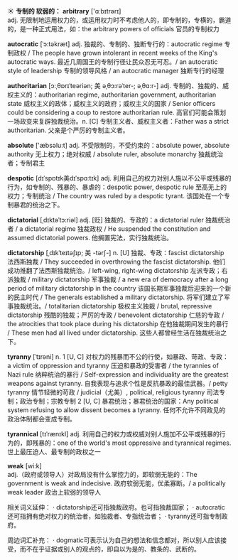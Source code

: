 ☀ <span class="category">**专制的 软弱的：**</span>
<span class="vocabulary">**arbitrary**</span> ['ɑːbɪtrərɪ]  
<span class="definition">adj. 无限制地运用权力的，或运用权力时不考虑他人的，即专制的，专横的，霸道的，是一种正式用法，如：</span>the arbitrary powers of officials 官员的专制权力
           
<span class="vocabulary">**autocratic**</span> [ˈɔ:təkræt]
<span class="definition">adj. 独裁的、专制的、独断专行的：</span>autocratic regime 专制政权 / The people have grown intolerant in recent weeks of the King's autocratic ways. 最近几周国王的专制行径让民众忍无可忍。/ an autocratic style of leadership 专制的领导风格 / an autocratic manager 独断专行的经理
           
<span class="vocabulary">**authoritarian**</span> [ɔ:ˌθɒrɪˈteəriən; 美 əˌθɔ:rəˈter-; əˌθɑ:r-]
<span class="definition">adj. 专制的、独裁的、威权主义的：</span>authoritarian regime, authoritarian government, authoritarian state 威权主义的政体；威权主义的政府；威权主义的国家 / Senior officers could be considering a coup to restore authoritarian rule. 高官们可能会策划一场政变来复辟独裁统治。<span class="definition">n. [C] 专制主义者、威权主义者：</span>Father was a strict authoritarian. 父亲是个严厉的专制主义者。

<span class="vocabulary">**absolute**</span> ['æbsəlu:t] 
<span class="definition">adj. 不受限制的，不受约束的：</span>absolute power, absolute authority 无上权力；绝对权威 / absolute ruler, absolute monarchy 独裁统治者；专制君主
           
<span class="vocabulary">**despotic**</span> [dɪˈspɒtɪk美dɪˈspɑːtɪk]
<span class="definition">adj. 利用自己的权力对别人施以不公平或残暴的行为，如专制的、残暴的、暴虐的：</span>despotic power, despotic rule 至高无上的权力；专制统治 / The country was ruled by a despotic tyrant. 该国处在一个专制暴君的统治之下。
           
<span class="vocabulary">**dictatorial**</span> [ˌdɪktəˈtɔ:riəl]
<span class="definition">adj. [贬] 独裁的、专政的：</span>a dictatorial ruler 独裁统治者 / a dictatorial regime 独裁政权 / He suspended the constitution and assumed dictatorial powers. 他搁置宪法，实行独裁统治。
                      
<span class="vocabulary">**dictatorship**</span> [ˌdɪkˈteɪtəʃɪp; 美 -tərʃ-]
<span class="definition">n. [U] 独裁、专政：</span>fascist dictatorship 法西斯独裁 / They succeeded in overthrowing the fascist dictatorship. 他们成功推翻了法西斯独裁统治。/ left-wing, right-wing dictatorship 左派专政；右派独裁 / military dictatorship 军事独裁 / a new era of democracy after a long period of military dictatorship in the country 该国长期军事独裁后迎来的一个新的民主时代 / The generals established a military dictatorship. 将军们建立了军事独裁统治。/ totalitarian dictatorship 极权主义独裁 / brutal, repressive dictatorship 残酷的独裁；严厉的专政 / benevolent dictatorship 仁慈的专政 / the atrocities that took place during his dictatorship 在他独裁期间发生的暴行 / These men had all lived under dictatorship. 这些人都曾经生活在独裁统治之下。
           
<span class="vocabulary">**tyranny**</span> [ˈtɪrəni]
<span class="definition">n. 1 [U, C] 对权力的残暴而不公的行使，如暴政、苛政、专政：</span>a victim of oppression and tyranny 压迫和暴政的受害者 / the tyrannies of Nazi rule 纳粹统治的暴行 / Self-expression and individuality are the greatest weapons against tyranny. 自我表现与追求个性是反抗暴政的最佳武器。/ petty tyranny 情节轻微的苛政 / judicial（尤美）, political, religious tyranny 司法专制；政治专制；宗教专制 <span class="definition">2 [U, C] 暴君统治；暴君统治的国家：</span>Any political system refusing to allow dissent becomes a tyranny. 任何不允许不同政见的政治体制都会变成专制。

<span class="vocabulary">**tyrannical**</span> [tɪˈrænɪkl]
<span class="definition">adj. 利用自己的权力或权威对别人施加不公平或残暴的行为的，即残暴的：</span>one of the world's most oppressive and tyrannical regimes. 世上最压迫人、最专制的政权之一

<span class="vocabulary">**weak**</span> [wi:k]  
<span class="definition">adj.（政府或领导人）对政局没有什么掌控力的，即软弱无能的：</span>The government is weak and indecisive. 政府软弱无能，优柔寡断。/ a politically weak leader 政治上软弱的领导人

相关词义延伸：
· dictatorship还可指独裁政府。也可指独裁国家；
· autocratic还可指拥有绝对权力的统治者，如独裁者、专指统治者；
· tyranny还可指专制政府。

周边词汇补充：
· dogmatic可表示认为自己的想法和信念都对，所以别人应该接受，而不在乎证据或别人的观点的，即自以为是的、教条的、武断的。

